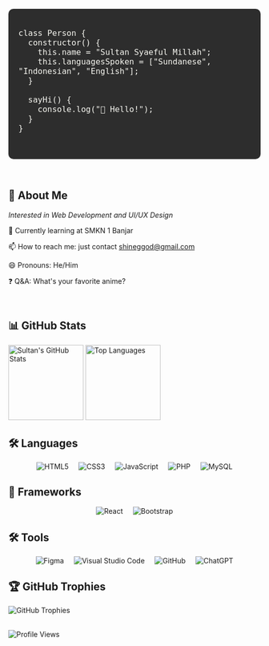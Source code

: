<pre style="background: #2d2d2d; color: #f8f8f2; padding: 20px; border-radius: 10px; overflow: auto;">
<code style="font-size: 16px;">
class Person {
  constructor() {
    this.name = "Sultan Syaeful Millah";
    this.languagesSpoken = ["Sundanese", "Indonesian", "English"];
  }

  sayHi() {
    console.log("👋 Hello!");
  }
}
</code>
  </pre>

<br>

<h2>👀 About Me</h2>

<p>
  <em>Interested in Web Development and UI/UX Design</em>
</p>

<p>
   🏢 Currently learning at SMKN 1 Banjar
</p>

<p>
  📫 How to reach me: just contact <a href="mailto:shineggod@gmail.com">shineggod@gmail.com</a>
</p>

<p>
  😄 Pronouns: He/Him
</p>

<p>
  ❓ Q&A: What's your favorite anime?
</p>


<div align="left">
  
  </div>

<br>

<h2>📊 GitHub Stats</h2>
<div align="left">
  <img src="https://github-readme-stats.vercel.app/api?username=Shinee000ZZZ&show_icons=true&theme=dark" alt="Sultan's GitHub Stats" style="height: 150px;">
  <img src="https://github-readme-stats.vercel.app/api/top-langs/?username=Shinee000ZZZ&layout=compact&theme=dark" alt="Top Languages" style="height: 150px;">
</div>

<h2>🛠️ Languages</h2>
<div style="display: flex; justify-content: center; flex-wrap: wrap; gap: 20px;">
  <img src="https://img.shields.io/badge/-HTML5-E34F26?style=flat&logo=html5&logoColor=white" alt="HTML5">
  <img src="https://img.shields.io/badge/-CSS3-1572B6?style=flat&logo=css3&logoColor=white" alt="CSS3">
  <img src="https://img.shields.io/badge/-JavaScript-F7DF1E?style=flat&logo=javascript&logoColor=black" alt="JavaScript">
  <img src="https://img.shields.io/badge/-PHP-777BB4?style=flat&logo=php&logoColor=white" alt="PHP">
  <img src="https://img.shields.io/badge/-MySQL-4479A1?style=flat&logo=mysql&logoColor=white" alt="MySQL">
</div>

<h2>🚀 Frameworks</h2>
<div style="display: flex; justify-content: center; flex-wrap: wrap; gap: 20px;">
  <img src="https://img.shields.io/badge/-React-61DAFB?style=flat&logo=react&logoColor=black" alt="React">
  <img src="https://img.shields.io/badge/-Bootstrap-563D7C?style=flat&logo=bootstrap&logoColor=white" alt="Bootstrap">
</div>

<h2>🛠️ Tools</h2>
<div style="display: flex; justify-content: center; flex-wrap: wrap; gap: 20px;">
  <img src="https://img.shields.io/badge/-Figma-F24E1E?style=flat&logo=figma&logoColor=white" alt="Figma">
  <img src="https://img.shields.io/badge/-Visual%20Studio%20Code-007ACC?style=flat&logo=visual-studio-code&logoColor=white" alt="Visual Studio Code">
  <img src="https://img.shields.io/badge/-GitHub-181717?style=flat&logo=github&logoColor=white" alt="GitHub">
  <img src="https://img.shields.io/badge/-ChatGPT-29B6F6?style=flat&logo=openai&logoColor=white" alt="ChatGPT">
</div>

<h2>🏆 GitHub Trophies</h2>
<div align="left">
  <img src="https://github-profile-trophy.vercel.app/?username=Shinee000ZZZ&theme=darkhub" alt="GitHub Trophies">
</div>
<br>

<div align="left">
  
  ![Profile Views](https://komarev.com/ghpvc/?username=Shinee000ZZZ&color=blueviolet)
</div>

